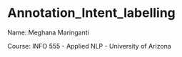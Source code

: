 # Annotation_Intent_labelling

Name: Meghana Maringanti

Course: INFO 555 - Applied NLP - University of Arizona
